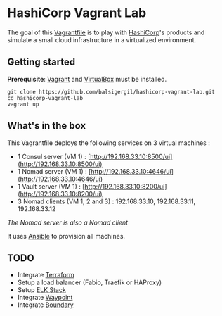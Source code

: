 # HashiCorp Vagrant Lab

The goal of this [Vagrantfile](https://github.com/balsigergil/hashicorp-vagrant-lab/blob/master/Vagrantfile) is to play with [HashiCorp](https://www.hashicorp.com/)'s products and simulate a small cloud infrastructure in a virtualized environment.

## Getting started

**Prerequisite**: [Vagrant](https://www.vagrantup.com/) and [VirtualBox](https://www.virtualbox.org/) must be installed.

```shell
git clone https://github.com/balsigergil/hashicorp-vagrant-lab.git
cd hashicorp-vagrant-lab
vagrant up
```

## What's in the box

This Vagrantfile deploys the following services on 3 virtual machines :

- 1 Consul server (VM 1) : [http://192.168.33.10:8500/ui](http://192.168.33.10:8500/ui)
- 1 Nomad server (VM 1) : [http://192.168.33.10:4646/ui](http://192.168.33.10:4646/ui)
- 1 Vault server (VM 1) : [http://192.168.33.10:8200/ui](http://192.168.33.10:8200/ui)
- 3 Nomad clients (VM 1, 2 and 3) : 192.168.33.10, 192.168.33.11, 192.168.33.12

*The Nomad server is also a Nomad client*

It uses [Ansible](https://docs.ansible.com/ansible/latest/index.html) to provision all machines.

## TODO
- Integrate [Terraform](https://www.terraform.io/)
- Setup a load balancer (Fabio, Traefik or HAProxy)
- Setup [ELK Stack](https://www.elastic.co/what-is/elk-stack)
- Integrate [Waypoint](https://www.waypointproject.io/)
- Integrate [Boundary](https://www.boundaryproject.io/)
